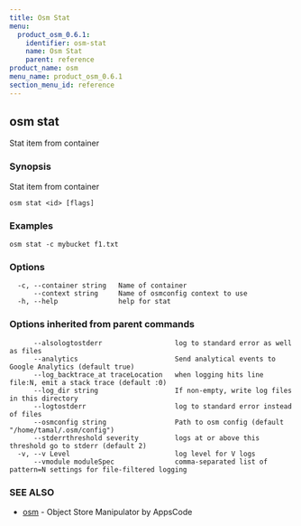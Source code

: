 ```yaml
---
title: Osm Stat
menu:
  product_osm_0.6.1:
    identifier: osm-stat
    name: Osm Stat
    parent: reference
product_name: osm
menu_name: product_osm_0.6.1
section_menu_id: reference
---
```

## osm stat

Stat item from container

### Synopsis

Stat item from container

```
osm stat <id> [flags]
```

### Examples

```
osm stat -c mybucket f1.txt
```

### Options

```
  -c, --container string   Name of container
      --context string     Name of osmconfig context to use
  -h, --help               help for stat
```

### Options inherited from parent commands

```
      --alsologtostderr                  log to standard error as well as files
      --analytics                        Send analytical events to Google Analytics (default true)
      --log_backtrace_at traceLocation   when logging hits line file:N, emit a stack trace (default :0)
      --log_dir string                   If non-empty, write log files in this directory
      --logtostderr                      log to standard error instead of files
      --osmconfig string                 Path to osm config (default "/home/tamal/.osm/config")
      --stderrthreshold severity         logs at or above this threshold go to stderr (default 2)
  -v, --v Level                          log level for V logs
      --vmodule moduleSpec               comma-separated list of pattern=N settings for file-filtered logging
```

### SEE ALSO

* [osm](/docs/reference/osm.md)	 - Object Store Manipulator by AppsCode

